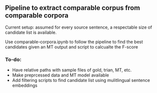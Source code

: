 ## Pipeline to extract comparable corpus from comparable corpora

Current setup: assumed for every source sentence, a respectable size of candidate list is available.

Use comparable-corpora.ipynb to follow the pipeline to find the best candidates given an MT output and script to calcualte the F-score


### To-do:
* Have relative paths with sample files of gold, trian, MT, etc.
* Make preprcessed data and MT model available
* Add filtering scripts to find candidate list using mulitlingual sentence embeddings

